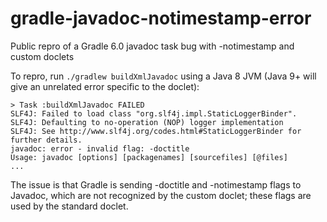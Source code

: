 # gradle-javadoc-notimestamp-error
Public repro of a Gradle 6.0 javadoc task bug with -notimestamp and custom doclets

To repro, run `./gradlew buildXmlJavadoc` using a Java 8 JVM (Java 9+ will give an unrelated error specific to the doclet):

```
> Task :buildXmlJavadoc FAILED
SLF4J: Failed to load class "org.slf4j.impl.StaticLoggerBinder".
SLF4J: Defaulting to no-operation (NOP) logger implementation
SLF4J: See http://www.slf4j.org/codes.html#StaticLoggerBinder for further details.
javadoc: error - invalid flag: -doctitle
Usage: javadoc [options] [packagenames] [sourcefiles] [@files]
...
```

The issue is that Gradle is sending -doctitle and -notimestamp flags to Javadoc, which are not recognized by the custom doclet; these flags are used by the standard doclet.
